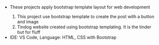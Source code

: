 <ul>
  <li>These projects apply bootstrap template layout for web development</li>
  <ol>
    <li> This project use bootstrap template to create the post with a button and image</li>
    <li> Tindog website created using bootstrap templating. It is the tinder but for fluff</li>
  </ol>
  <li> IDE: VS Code, Language: HTML, CSS with Bootstrap</li>
</ul>
